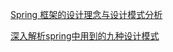 [Spring 框架的设计理念与设计模式分析](https://www.ibm.com/developerworks/cn/java/j-lo-spring-principle/)

[深入解析spring中用到的九种设计模式](https://www.cnblogs.com/jifeng/p/7398852.html)
